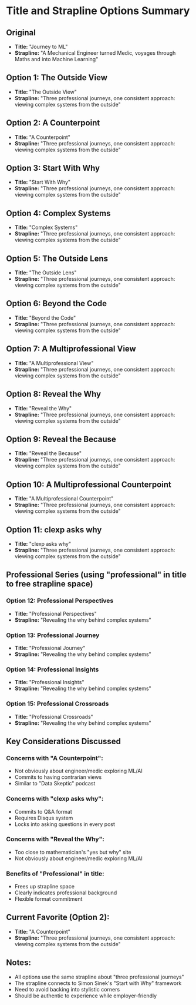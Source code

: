 # Title and Strapline Options Summary

## Original

- **Title:** "Journey to ML"
- **Strapline:** "A Mechanical Engineer turned Medic, voyages through Maths and into Machine Learning"

## Option 1: The Outside View

- **Title:** "The Outside View"
- **Strapline:** "Three professional journeys, one consistent approach: viewing complex systems from the outside"

## Option 2: A Counterpoint

- **Title:** "A Counterpoint"
- **Strapline:** "Three professional journeys, one consistent approach: viewing complex systems from the outside"

## Option 3: Start With Why

- **Title:** "Start With Why"
- **Strapline:** "Three professional journeys, one consistent approach: viewing complex systems from the outside"

## Option 4: Complex Systems

- **Title:** "Complex Systems"
- **Strapline:** "Three professional journeys, one consistent approach: viewing complex systems from the outside"

## Option 5: The Outside Lens

- **Title:** "The Outside Lens"
- **Strapline:** "Three professional journeys, one consistent approach: viewing complex systems from the outside"

## Option 6: Beyond the Code

- **Title:** "Beyond the Code"
- **Strapline:** "Three professional journeys, one consistent approach: viewing complex systems from the outside"

## Option 7: A Multiprofessional View

- **Title:** "A Multiprofessional View"
- **Strapline:** "Three professional journeys, one consistent approach: viewing complex systems from the outside"

## Option 8: Reveal the Why

- **Title:** "Reveal the Why"
- **Strapline:** "Three professional journeys, one consistent approach: viewing complex systems from the outside"

## Option 9: Reveal the Because

- **Title:** "Reveal the Because"
- **Strapline:** "Three professional journeys, one consistent approach: viewing complex systems from the outside"

## Option 10: A Multiprofessional Counterpoint

- **Title:** "A Multiprofessional Counterpoint"
- **Strapline:** "Three professional journeys, one consistent approach: viewing complex systems from the outside"

## Option 11: clexp asks why

- **Title:** "clexp asks why"
- **Strapline:** "Three professional journeys, one consistent approach: viewing complex systems from the outside"

## Professional Series (using "professional" in title to free strapline space)

### Option 12: Professional Perspectives

- **Title:** "Professional Perspectives"
- **Strapline:** "Revealing the why behind complex systems"

### Option 13: Professional Journey

- **Title:** "Professional Journey"
- **Strapline:** "Revealing the why behind complex systems"

### Option 14: Professional Insights

- **Title:** "Professional Insights"
- **Strapline:** "Revealing the why behind complex systems"

### Option 15: Professional Crossroads

- **Title:** "Professional Crossroads"
- **Strapline:** "Revealing the why behind complex systems"

## Key Considerations Discussed

### Concerns with "A Counterpoint":

- Not obviously about engineer/medic exploring ML/AI
- Commits to having contrarian views
- Similar to "Data Skeptic" podcast

### Concerns with "clexp asks why":

- Commits to Q&A format
- Requires Disqus system
- Locks into asking questions in every post

### Concerns with "Reveal the Why":

- Too close to mathematician's "yes but why" site
- Not obviously about engineer/medic exploring ML/AI

### Benefits of "Professional" in title:

- Frees up strapline space
- Clearly indicates professional background
- Flexible format commitment

## Current Favorite (Option 2):

- **Title:** "A Counterpoint"
- **Strapline:** "Three professional journeys, one consistent approach: viewing complex systems from the outside"

## Notes:

- All options use the same strapline about "three professional journeys"
- The strapline connects to Simon Sinek's "Start with Why" framework
- Need to avoid backing into stylistic corners
- Should be authentic to experience while employer-friendly
